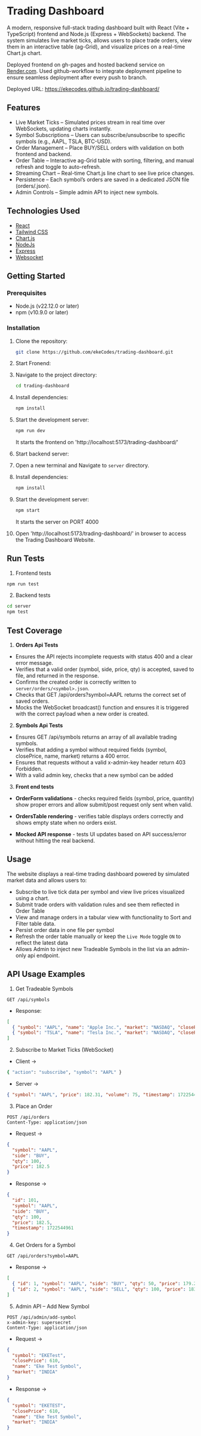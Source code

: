 # Trading Dashboard

A modern, responsive full-stack trading dashboard built with React (Vite + TypeScript) frontend and Node.js (Express + WebSockets) backend.
The system simulates live market ticks, allows users to place trade orders, view them in an interactive table (ag-Grid), and visualize prices on a real-time Chart.js chart.

Deployed frontend on gh-pages and hosted backend service on [Render.com](https://render.com/). Used github-workflow to integrate deployment pipeline to ensure seamless deployment after every push to branch.

Deployed URL: https://ekecodes.github.io/trading-dashboard/

## Features

- Live Market Ticks – Simulated prices stream in real time over WebSockets, updating charts instantly.
- Symbol Subscriptions – Users can subscribe/unsubscribe to specific symbols (e.g., AAPL, TSLA, BTC-USD).
- Order Management – Place BUY/SELL orders with validation on both frontend and backend.
- Order Table – Interactive ag-Grid table with sorting, filtering, and manual refresh and toggle to auto-refresh.
- Streaming Chart – Real-time Chart.js line chart to see live price changes.
- Persistence – Each symbol’s orders are saved in a dedicated JSON file (orders/<symbol>.json).
- Admin Controls – Simple admin API to inject new symbols.

## Technologies Used

- [React](https://reactjs.org/)
- [Tailwind CSS](https://tailwindcss.com/)
- [Chart.js](https://www.chartjs.org/)
- [NodeJs](https://nodejs.org/en)
- [Express](https://expressjs.com/)
- [Websocket](https://developer.mozilla.org/en-US/docs/Web/API/WebSockets_API)

## Getting Started

### Prerequisites

- Node.js (v22.12.0 or later)
- npm (v10.9.0 or later)

### Installation

1. Clone the repository:

   ```sh
   git clone https://github.com/ekeCodes/trading-dashboard.git
   ```

2. Start Fronend:
3. Navigate to the project directory:

   ```sh
   cd trading-dashboard
   ```

4. Install dependencies:

   ```sh
   npm install
   ```

5. Start the development server:

   ```sh
   npm run dev
   ```

   It starts the frontend on 'http://localhost:5173/trading-dashboard/'

6. Start backend server:
7. Open a new terminal and Navigate to `server` directory.
8. Install dependencies:

   ```sh
   npm install
   ```

9. Start the development server:

   ```sh
   npm start
   ```

   It starts the server on PORT 4000

10. Open 'http://localhost:5173/trading-dashboard/' in browser to access the Trading Dashboard Website.

## Run Tests

1. Frontend tests

```sh
npm run test
```

2. Backend tests

```sh
cd server
npm test
```

## Test Coverage

1. **Orders Api Tests**

- Ensures the API rejects incomplete requests with status 400 and a clear error message.
- Verifies that a valid order (symbol, side, price, qty) is accepted, saved to file, and returned in the response.
- Confirms the created order is correctly written to `server/orders/<symbol>.json`.
- Checks that GET /api/orders?symbol=AAPL returns the correct set of saved orders.
- Mocks the WebSocket broadcast() function and ensures it is triggered with the correct payload when a new order is created.

2. **Symbols Api Tests**

- Ensures GET /api/symbols returns an array of all available trading symbols.
- Verifies that adding a symbol without required fields (symbol, closePrice, name, market) returns a 400 error.
- Ensures that requests without a valid x-admin-key header return 403 Forbidden.
- With a valid admin key, checks that a new symbol can be added

3. **Front end tests**

- **OrderForm validations** - checks required fields (symbol, price, quantity) show proper errors and allow submit/post request only sent when valid.

- **OrdersTable rendering** - verifies table displays orders correctly and shows empty state when no orders exist.

- **Mocked API response** - tests UI updates based on API success/error without hitting the real backend.

## Usage

The website displays a real-time trading dashboard powered by simulated market data and allows users to:

- Subscribe to live tick data per symbol and view live prices visualized using a chart.
- Submit trade orders with validation rules and see them reflected in Order Table
- View and manage orders in a tabular view with functionality to Sort and Filter table data.
- Persist order data in one file per symbol
- Refresh the order table manually or keep the `Live Mode` toggle `ON` to reflect the latest data
- Allows Admin to inject new Tradeable Symbols in the list via an admin-only api endpoint.

## API Usage Examples

1. Get Tradeable Symbols

```http
GET /api/symbols
```

- Response:

```json
[
  { "symbol": "AAPL", "name": "Apple Inc.", "market": "NASDAQ", "closePrice": 180.12 },
  { "symbol": "TSLA", "name": "Tesla Inc.", "market": "NASDAQ", "closePrice": 243.22 }
]
```

2. Subscribe to Market Ticks (WebSocket)

- Client ->

```sh
{ "action": "subscribe", "symbol": "AAPL" }
```

- Server ->

```json
{ "symbol": "AAPL", "price": 182.31, "volume": 75, "timestamp": 1722544852 }
```

3. Place an Order

```http
POST /api/orders
Content-Type: application/json
```

- Request ->

```json
{
  "symbol": "AAPL",
  "side": "BUY",
  "qty": 100,
  "price": 182.5
}
```

- Response ->

```json
{
  "id": 101,
  "symbol": "AAPL",
  "side": "BUY",
  "qty": 100,
  "price": 182.5,
  "timestamp": 1722544961
}
```

4. Get Orders for a Symbol

```http
GET /api/orders?symbol=AAPL
```

- Response ->

```json
[
  { "id": 1, "symbol": "AAPL", "side": "BUY", "qty": 50, "price": 179.25, "timestamp": 1722544901 },
  { "id": 2, "symbol": "AAPL", "side": "SELL", "qty": 100, "price": 183.1, "timestamp": 1722544912 }
]
```

5. Admin API – Add New Symbol

```http
POST /api/admin/add-symbol
x-admin-key: supersecret
Content-Type: application/json
```

- Request ->

```json
{
  "symbol": "EKETest",
  "closePrice": 610,
  "name": "Eke Test Symbol",
  "market": "INDIA"
}
```

- Response ->

```json
{
  "symbol": "EKETEST",
  "closePrice": 610,
  "name": "Eke Test Symbol",
  "market": "INDIA"
}
```
